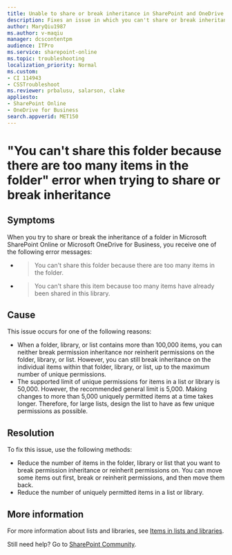 ```yaml
---
title: Unable to share or break inheritance in SharePoint and OneDrive
description: Fixes an issue in which you can't share or break inheritance of a folder, list, or library because of too many uniquely permitted items in a list or library. 
author: MaryQiu1987
ms.author: v-maqiu
manager: dcscontentpm 
audience: ITPro
ms.service: sharepoint-online
ms.topic: troubleshooting
localization_priority: Normal
ms.custom: 
- CI 114943
- CSSTroubleshoot
ms.reviewer: prbalusu, salarson, clake
appliesto:
- SharePoint Online
- OneDrive for Business
search.appverid: MET150
---
```

# "You can't share this folder because there are too many items in the folder" error when trying to share or break inheritance

## Symptoms

When you try to share or break the inheritance of a folder in Microsoft SharePoint Online or Microsoft OneDrive for Business, you receive one of the following error messages:

- > You can't share this folder because there are too many items in the folder.
- > You can't share this item because too many items have already been shared in this library.

## Cause

This issue occurs for one of the following reasons:

- When a folder, library, or list contains more than 100,000 items, you can neither break permission inheritance nor reinherit permissions on the folder, library, or list. However, you can still break inheritance on the individual items within that folder, library, or list, up to the maximum number of unique permissions.
- The supported limit of unique permissions for items in a list or library is 50,000. However, the recommended general limit is 5,000. Making changes to more than 5,000 uniquely permitted items at a time takes longer. Therefore, for large lists, design the list to have as few unique permissions as possible.

## Resolution

To fix this issue, use the following methods:

- Reduce the number of items in the folder, library or list that you want to break permission inheritance or reinherit permissions on. You can move some items out first, break or reinherit permissions, and then move them back.
- Reduce the number of uniquely permitted items in a list or library.

## More information

For more information about lists and libraries, see [Items in lists and libraries](/office365/servicedescriptions/sharepoint-online-service-description/sharepoint-online-limits#items-in-lists-and-libraries).

Still need help? Go to [SharePoint Community](https://techcommunity.microsoft.com/t5/sharepoint/ct-p/SharePoint).
